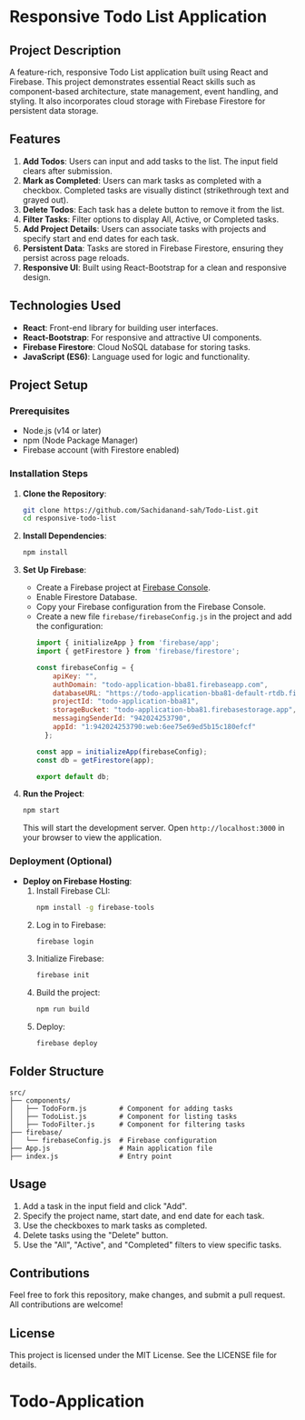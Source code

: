 # Responsive Todo List Application

## Project Description

A feature-rich, responsive Todo List application built using React and Firebase. This project demonstrates essential React skills such as component-based architecture, state management, event handling, and styling. It also incorporates cloud storage with Firebase Firestore for persistent data storage.

## Features

1. **Add Todos**: Users can input and add tasks to the list. The input field clears after submission.
2. **Mark as Completed**: Users can mark tasks as completed with a checkbox. Completed tasks are visually distinct (strikethrough text and grayed out).
3. **Delete Todos**: Each task has a delete button to remove it from the list.
4. **Filter Tasks**: Filter options to display All, Active, or Completed tasks.
5. **Add Project Details**: Users can associate tasks with projects and specify start and end dates for each task.
6. **Persistent Data**: Tasks are stored in Firebase Firestore, ensuring they persist across page reloads.
7. **Responsive UI**: Built using React-Bootstrap for a clean and responsive design.

## Technologies Used

- **React**: Front-end library for building user interfaces.
- **React-Bootstrap**: For responsive and attractive UI components.
- **Firebase Firestore**: Cloud NoSQL database for storing tasks.
- **JavaScript (ES6)**: Language used for logic and functionality.

## Project Setup

### Prerequisites

- Node.js (v14 or later)
- npm (Node Package Manager)
- Firebase account (with Firestore enabled)

### Installation Steps

1. **Clone the Repository**:

   ```bash
   git clone https://github.com/Sachidanand-sah/Todo-List.git
   cd responsive-todo-list
   ```

2. **Install Dependencies**:

   ```bash
   npm install
   ```

3. **Set Up Firebase**:

   - Create a Firebase project at [Firebase Console](https://console.firebase.google.com/).
   - Enable Firestore Database.
   - Copy your Firebase configuration from the Firebase Console.
   - Create a new file `firebase/firebaseConfig.js` in the project and add the configuration:
     ```javascript
     import { initializeApp } from 'firebase/app';
     import { getFirestore } from 'firebase/firestore';

     const firebaseConfig = {
         apiKey: "",
         authDomain: "todo-application-bba81.firebaseapp.com",
         databaseURL: "https://todo-application-bba81-default-rtdb.firebaseio.com",
         projectId: "todo-application-bba81",
         storageBucket: "todo-application-bba81.firebasestorage.app",
         messagingSenderId: "942024253790",
         appId: "1:942024253790:web:6ee75e69ed5b15c180efcf"
       };

     const app = initializeApp(firebaseConfig);
     const db = getFirestore(app);

     export default db;

     ```

4. **Run the Project**:

   ```bash
   npm start
   ```

   This will start the development server. Open `http://localhost:3000` in your browser to view the application.

### Deployment (Optional)

- **Deploy on Firebase Hosting**:
  1. Install Firebase CLI:
     ```bash
     npm install -g firebase-tools
     ```
  2. Log in to Firebase:
     ```bash
     firebase login
     ```
  3. Initialize Firebase:
     ```bash
     firebase init
     ```
  4. Build the project:
     ```bash
     npm run build
     ```
  5. Deploy:
     ```bash
     firebase deploy
     ```

## Folder Structure

```
src/
├── components/
│   ├── TodoForm.js        # Component for adding tasks
│   ├── TodoList.js        # Component for listing tasks
│   ├── TodoFilter.js      # Component for filtering tasks
├── firebase/
│   └── firebaseConfig.js  # Firebase configuration
├── App.js                 # Main application file
├── index.js               # Entry point
```

## Usage

1. Add a task in the input field and click "Add".
2. Specify the project name, start date, and end date for each task.
3. Use the checkboxes to mark tasks as completed.
4. Delete tasks using the "Delete" button.
5. Use the "All", "Active", and "Completed" filters to view specific tasks.

## Contributions

Feel free to fork this repository, make changes, and submit a pull request. All contributions are welcome!

## License

This project is licensed under the MIT License. See the LICENSE file for details.

# Todo-Application
